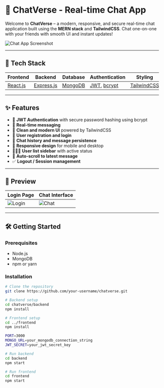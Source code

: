 # 💬 ChatVerse - Real-time Chat App

Welcome to **ChatVerse** – a modern, responsive, and secure real-time chat application built using the **MERN stack** and **TailwindCSS**. Chat one-on-one with your friends with smooth UI and instant updates!

![Chat App Screenshot](https://private-user-images.githubusercontent.com/133925969/462695741-99c7c312-8cd7-440a-8b12-05b985d421c7.png?jwt=eyJhbGciOiJIUzI1NiIsInR5cCI6IkpXVCJ9.eyJpc3MiOiJnaXRodWIuY29tIiwiYXVkIjoicmF3LmdpdGh1YnVzZXJjb250ZW50LmNvbSIsImtleSI6ImtleTUiLCJleHAiOjE3NTE2ODEwNDQsIm5iZiI6MTc1MTY4MDc0NCwicGF0aCI6Ii8xMzM5MjU5NjkvNDYyNjk1NzQxLTk5YzdjMzEyLThjZDctNDQwYS04YjEyLTA1Yjk4NWQ0MjFjNy5wbmc_WC1BbXotQWxnb3JpdGhtPUFXUzQtSE1BQy1TSEEyNTYmWC1BbXotQ3JlZGVudGlhbD1BS0lBVkNPRFlMU0E1M1BRSzRaQSUyRjIwMjUwNzA1JTJGdXMtZWFzdC0xJTJGczMlMkZhd3M0X3JlcXVlc3QmWC1BbXotRGF0ZT0yMDI1MDcwNVQwMTU5MDRaJlgtQW16LUV4cGlyZXM9MzAwJlgtQW16LVNpZ25hdHVyZT0zOTJkYWY0MjFhOTkxODAzNGUyOWJkNGRiOTU5ZjllNGMwYWJhODg0MjUzMWIzNWJkNTRkNzBhZTExZDg5M2I1JlgtQW16LVNpZ25lZEhlYWRlcnM9aG9zdCJ9.l2NG6NktBBieW8YE3Q1VLvOr6-PU9W1wYef3ffhqFgs)

---

## 🚀 Tech Stack

| Frontend | Backend | Database | Authentication | Styling |
|----------|---------|----------|----------------|---------|
| [React.js](https://reactjs.org/) | [Express.js](https://expressjs.com/) | [MongoDB](https://www.mongodb.com/) | [JWT](https://jwt.io/), [bcrypt](https://github.com/kelektiv/node.bcrypt.js) | [TailwindCSS](https://tailwindcss.com/) |

---

## ✨ Features

- 🔐 **JWT Authentication** with secure password hashing using bcrypt
- 💬 **Real-time messaging**
- 🧾 **Clean and modern UI** powered by TailwindCSS
- 🪪 **User registration and login**
- 📜 **Chat history and message persistence**
- 🎯 **Responsive design** for mobile and desktop
- 🧑‍🤝‍🧑 **User list sidebar** with active status
- 🧼 **Auto-scroll to latest message**
- ✅ **Logout / Session management**

---

## 📸 Preview

| Login Page | Chat Interface |
|------------|----------------|
| ![Login](https://private-user-images.githubusercontent.com/133925969/462695741-99c7c312-8cd7-440a-8b12-05b985d421c7.png?jwt=eyJhbGciOiJIUzI1NiIsInR5cCI6IkpXVCJ9.eyJpc3MiOiJnaXRodWIuY29tIiwiYXVkIjoicmF3LmdpdGh1YnVzZXJjb250ZW50LmNvbSIsImtleSI6ImtleTUiLCJleHAiOjE3NTE2ODEwNDQsIm5iZiI6MTc1MTY4MDc0NCwicGF0aCI6Ii8xMzM5MjU5NjkvNDYyNjk1NzQxLTk5YzdjMzEyLThjZDctNDQwYS04YjEyLTA1Yjk4NWQ0MjFjNy5wbmc_WC1BbXotQWxnb3JpdGhtPUFXUzQtSE1BQy1TSEEyNTYmWC1BbXotQ3JlZGVudGlhbD1BS0lBVkNPRFlMU0E1M1BRSzRaQSUyRjIwMjUwNzA1JTJGdXMtZWFzdC0xJTJGczMlMkZhd3M0X3JlcXVlc3QmWC1BbXotRGF0ZT0yMDI1MDcwNVQwMTU5MDRaJlgtQW16LUV4cGlyZXM9MzAwJlgtQW16LVNpZ25hdHVyZT0zOTJkYWY0MjFhOTkxODAzNGUyOWJkNGRiOTU5ZjllNGMwYWJhODg0MjUzMWIzNWJkNTRkNzBhZTExZDg5M2I1JlgtQW16LVNpZ25lZEhlYWRlcnM9aG9zdCJ9.l2NG6NktBBieW8YE3Q1VLvOr6-PU9W1wYef3ffhqFgs) | ![Chat](https://private-user-images.githubusercontent.com/133925969/462758284-6811d4da-ef55-4e59-9a51-5c0abc67b185.png?jwt=eyJhbGciOiJIUzI1NiIsInR5cCI6IkpXVCJ9.eyJpc3MiOiJnaXRodWIuY29tIiwiYXVkIjoicmF3LmdpdGh1YnVzZXJjb250ZW50LmNvbSIsImtleSI6ImtleTUiLCJleHAiOjE3NTE3MTI3MjcsIm5iZiI6MTc1MTcxMjQyNywicGF0aCI6Ii8xMzM5MjU5NjkvNDYyNzU4Mjg0LTY4MTFkNGRhLWVmNTUtNGU1OS05YTUxLTVjMGFiYzY3YjE4NS5wbmc_WC1BbXotQWxnb3JpdGhtPUFXUzQtSE1BQy1TSEEyNTYmWC1BbXotQ3JlZGVudGlhbD1BS0lBVkNPRFlMU0E1M1BRSzRaQSUyRjIwMjUwNzA1JTJGdXMtZWFzdC0xJTJGczMlMkZhd3M0X3JlcXVlc3QmWC1BbXotRGF0ZT0yMDI1MDcwNVQxMDQ3MDdaJlgtQW16LUV4cGlyZXM9MzAwJlgtQW16LVNpZ25hdHVyZT05NTg3ZGQ1ZjZmZDQxMjAxNjcxODk1YjQwNzUzMGE0N2E2YjU5NDljNjZlNmI0MmYxYzEyNWJhNTYwMGM0ZGZmJlgtQW16LVNpZ25lZEhlYWRlcnM9aG9zdCJ9.rdr9Zpu-Gpg6hbLj41DJBCDG-_zL5lJZUaKkMmcevcs) |

---

## 🛠️ Getting Started

### Prerequisites

- Node.js
- MongoDB
- npm or yarn

### Installation

```bash
# Clone the repository
git clone https://github.com/your-username/chatverse.git

# Backend setup
cd chatverse/backend
npm install

# Frontend setup
cd ../frontend
npm install

PORT=3000
MONGO_URL=your_mongodb_connection_string
JWT_SECRET=your_jwt_secret_key

# Run backend
cd backend
npm start

# Run frontend
cd frontend
npm start

